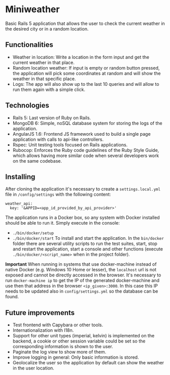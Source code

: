 # Miniweather

Basic Rails 5 application that allows the user to check the current weather in the desired city or in a random location.

## Functionalities

- Weather in location: Write a location in the form input and get the current weather in that place.
- Random location weather: If input is empty or random button pressed, the application will pick some coordinates at random and will show the weather in that specific place.
- Logs: The app will also show up to the last 10 queries and will allow to run them again with a simple click.

## Technologies

- Rails 5: Last version of Ruby on Rails.
- MongoDB 6: Simple, noSQL database system for storing the logs of the application.
- AngularJS 1.6: Frontend JS framework used to build a single page application with calls to api-like controllers.
- Rspec: Unit testing tools focused on Rails applications.
- Rubocop: Enforces the Ruby code guidelines of the Ruby Style Guide, which allows having more similar code when several developers work on the same codebase.

## Installing

After cloning the application it's necessary to create a `settings.local.yml` file in `/config/settings` with the following content:
```
weather_api:
  key: '&APPID=<app_id_provided_by_api_provider>'
```

The application runs in a Docker box, so any system with Docker installed should be able to run it.
Simply execute in the console:
- `./bin/docker/setup`
- `./bin/docker/start`
To install and start the application. In the `bin/docker` folder there are several utility scripts to run the test suites, start, stop and restart the application, start a console and other functions (execute `./bin/docker/<script_name>` when in the project folder).

**Important** When running in systems that use docker-machine instead of native Docker (e.g. Windows 10 Home or lesser), the `localhost` url is not exposed and cannot be directly accessed in the browser.
It's necessary to run `docker-machine ip` to get the IP of the generated docker-machine and use then that address in the browser `<ip_given>:3000`.
In this case this IP needs to be updated also in `config/settings.yml` so the database can be found.

## Future improvements

- Test frontend with Capybara or other tools.
- Internationalization with I18n.
- Support for other unit types (imperial, kelvin) is implemented on the backend, a cookie or other session variable could be set so the corresponding information is shown to the user.
- Paginate the log view to show more of them.
- Improve logging in general: Only basic information is stored.
- Geolocalize the user so the application by default can show the weather in the user location.
